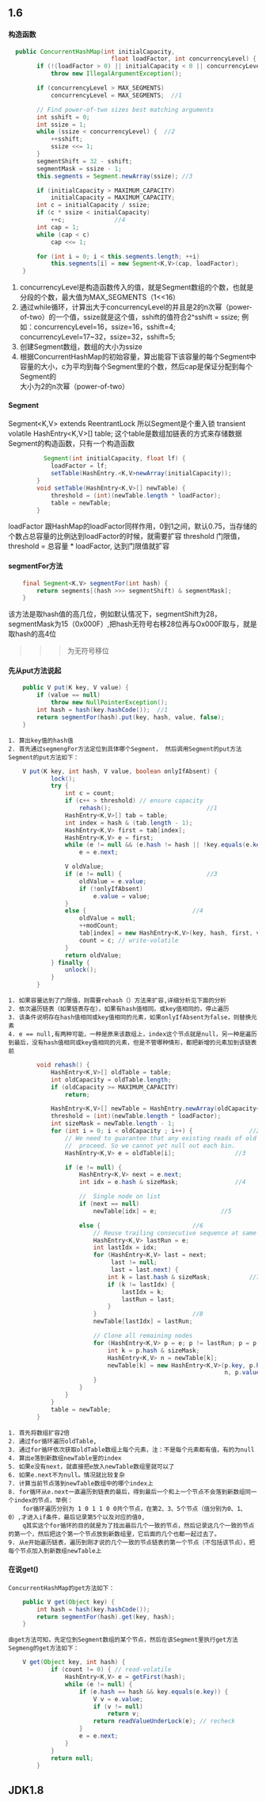
## 1.6
#### 构造函数
```java
  public ConcurrentHashMap(int initialCapacity,
                             float loadFactor, int concurrencyLevel) {
        if (!(loadFactor > 0) || initialCapacity < 0 || concurrencyLevel <= 0)
            throw new IllegalArgumentException();

        if (concurrencyLevel > MAX_SEGMENTS)
            concurrencyLevel = MAX_SEGMENTS;  //1

        // Find power-of-two sizes best matching arguments
        int sshift = 0;
        int ssize = 1;
        while (ssize < concurrencyLevel) {  //2
            ++sshift;
            ssize <<= 1;
        }
        segmentShift = 32 - sshift;
        segmentMask = ssize - 1;
        this.segments = Segment.newArray(ssize); //3

        if (initialCapacity > MAXIMUM_CAPACITY)
            initialCapacity = MAXIMUM_CAPACITY;
        int c = initialCapacity / ssize;
        if (c * ssize < initialCapacity)
            ++c;              //4
        int cap = 1;
        while (cap < c)
            cap <<= 1;

        for (int i = 0; i < this.segments.length; ++i)
            this.segments[i] = new Segment<K,V>(cap, loadFactor);
    }
```
  1. concurrencyLevel是构造函数传入的值，就是Segment数组的个数，也就是分段的个数，最大值为MAX_SEGMENTS（1<<16）
  2. 通过while循环，计算出大于concurrencyLevel的并且是2的n次幂（power-of-two）的一个值，ssize就是这个值，sshift的值符合2^sshift = ssize;
      例如：concurrencyLevel=16，ssize=16，sshift=4;
            concurrencyLevel=17~32，ssize=32，sshift=5;
  3. 创建Segment数组，数组的大小为ssize     
  4. 根据ConcurrentHashMap的初始容量，算出能容下该容量的每个Segment中容量的大小，c为平均到每个Segment里的个数，然后cap是保证分配到每个Segment的  
  大小为2的n次幂（power-of-two）            
            

#### Segment
  Segment<K,V> extends ReentrantLock 所以Segment是个重入锁
  transient volatile HashEntry<K,V>[] table; 这个table是数组加链表的方式来存储数据
  Segment的构造函数，只有一个构造函数
```java
          Segment(int initialCapacity, float lf) {
            loadFactor = lf;
            setTable(HashEntry.<K,V>newArray(initialCapacity));
        }
        void setTable(HashEntry<K,V>[] newTable) {
            threshold = (int)(newTable.length * loadFactor);
            table = newTable;
        }
```
  loadFactor 跟HashMap的loadFactor同样作用，0到1之间，默认0.75，当存储的个数占总容量的比例达到loadFactor的时候，就需要扩容
  threshold 门限值，threshold = 总容量 * loadFactor, 达到门限值就扩容

#### segmentFor方法
```java
    final Segment<K,V> segmentFor(int hash) {
        return segments[(hash >>> segmentShift) & segmentMask];
    }
```
  该方法是取hash值的高几位，例如默认情况下，segmentShift为28， segmentMask为15（0x000F）,把hash无符号右移28位再与Ox000F取与，就是取hash的高4位  
  >>>为无符号移位
  
#### 先从put方法说起
```java
    public V put(K key, V value) {
        if (value == null)
            throw new NullPointerException();
        int hash = hash(key.hashCode());  //1
        return segmentFor(hash).put(key, hash, value, false);   		//2
    }
```    
    1. 算出key值的hash值
	2. 首先通过segmengFor方法定位到具体哪个Segment， 然后调用Segment的put方法
	Segment的put方法如下：
```java
	V put(K key, int hash, V value, boolean onlyIfAbsent) {
            lock();
            try {
                int c = count;
                if (c++ > threshold) // ensure capacity
                    rehash();							//1
                HashEntry<K,V>[] tab = table;
                int index = hash & (tab.length - 1);
                HashEntry<K,V> first = tab[index];
                HashEntry<K,V> e = first;
                while (e != null && (e.hash != hash || !key.equals(e.key)))	//2
                    e = e.next;

                V oldValue;
                if (e != null) {						//3
                    oldValue = e.value;
                    if (!onlyIfAbsent)
                        e.value = value;
                }
                else {								//4
                    oldValue = null;
                    ++modCount;
                    tab[index] = new HashEntry<K,V>(key, hash, first, value);
                    count = c; // write-volatile
                }
                return oldValue;
            } finally {
                unlock();
            }
        }
```
	1. 如果容量达到了门限值，则需要rehash（）方法来扩容,详细分析见下面的分析
	2. 依次遍历链表（如果链表存在），如果有hash值相同，或key值相同的，停止遍历
	3. 该条件说明存在hash值相同或key值相同的元素，如果onlyIfAbsent为false，则替换元素
	4. e == null,有两种可能，一种是原来该数组上，index这个节点就是null，另一种是遍历到最后，没有hash值相同或key值相同的元素，但是不管哪种情形，都把新增的元素加到该链表前
```java
        void rehash() {
            HashEntry<K,V>[] oldTable = table;
            int oldCapacity = oldTable.length;
            if (oldCapacity >= MAXIMUM_CAPACITY)
                return;

            HashEntry<K,V>[] newTable = HashEntry.newArray(oldCapacity<<1);	//1
            threshold = (int)(newTable.length * loadFactor);
            int sizeMask = newTable.length - 1;
            for (int i = 0; i < oldCapacity ; i++) {				//2
                // We need to guarantee that any existing reads of old Map can
                //  proceed. So we cannot yet null out each bin.
                HashEntry<K,V> e = oldTable[i];					//3

                if (e != null) {
                    HashEntry<K,V> next = e.next;
                    int idx = e.hash & sizeMask;				//4

                    //  Single node on list
                    if (next == null)
                        newTable[idx] = e;					//5

                    else {							//6
                        // Reuse trailing consecutive sequence at same slot
                        HashEntry<K,V> lastRun = e;
                        int lastIdx = idx;
                        for (HashEntry<K,V> last = next;			
                             last != null;
                             last = last.next) {
                            int k = last.hash & sizeMask;			//7
                            if (k != lastIdx) {
                                lastIdx = k;
                                lastRun = last;
                            }
                        }							//8
                        newTable[lastIdx] = lastRun;

                        // Clone all remaining nodes
                        for (HashEntry<K,V> p = e; p != lastRun; p = p.next) {
                            int k = p.hash & sizeMask;
                            HashEntry<K,V> n = newTable[k];
                            newTable[k] = new HashEntry<K,V>(p.key, p.hash,
                                                             n, p.value);	//9
                        }
                    }
                }
            }
            table = newTable;
        }
```
	1. 首先将数组扩容2倍
	2. 通过for循环遍历oldTable,
	3. 通过for循环依次获取oldTable数组上每个元素，注：不是每个元素都有值，有的为null
	4. 算出e落到新数组newTable里的index
	5. 如果e没有next，就直接把e放入newTable数组里就可以了
	6. 如果e.next不为null。情况就比较复杂
	7. 计算当前节点落到newTable数组中的哪个index上
	8. for循环从e.next一直遍历到链表的最后，得到最后一个和上一个节点不会落到新数组同一个index的节点，举例：
		for循环遍历分别为 1 0 1 1 0 0共个节点，在第2、3、5个节点（值分别为0、1、0）,才进入if条件，最后记录第5个以及对应的值0,
		q其实这个for循环的目的就是为了找出最后几个一致的节点，然后记录这几个一致的节点的第一个，然后把这个第一个节点放到新数组里，它后面的几个也都一起过去了。
	9. 从e开始遍历链表，遍历到刚才说的几个一致的节点链表的第一个节点（不包括该节点），把每个节点加入到新数组newTable上
	
#### 在说get()
	ConcurrentHashMap的get方法如下：
```java
    public V get(Object key) {
        int hash = hash(key.hashCode());
        return segmentFor(hash).get(key, hash);
    }
````
	由get方法可知，先定位到Segment数组的某个节点，然后在该Segment里执行get方法
	Segmeng的get方法如下：
```java
	V get(Object key, int hash) {
            if (count != 0) { // read-volatile
                HashEntry<K,V> e = getFirst(hash);
                while (e != null) {
                    if (e.hash == hash && key.equals(e.key)) {
                        V v = e.value;
                        if (v != null)
                            return v;
                        return readValueUnderLock(e); // recheck
                    }
                    e = e.next;
                }
            }
            return null;
        }
```	
## JDK1.8
